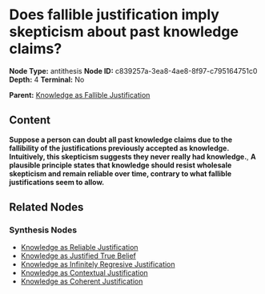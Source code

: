 # Does fallible justification imply skepticism about past knowledge claims?

**Node Type:** antithesis
**Node ID:** c839257a-3ea8-4ae8-8f97-c795164751c0
**Depth:** 4
**Terminal:** No

**Parent:** [Knowledge as Fallible Justification](knowledge-as-fallible-justification-synthesis-6512ed5b-3df0-4e76-97cf-4ac0a09a6999.md)

## Content

**Suppose a person can doubt all past knowledge claims due to the fallibility of the justifications previously accepted as knowledge. Intuitively, this skepticism suggests they never really had knowledge.**, **A plausible principle states that knowledge should resist wholesale skepticism and remain reliable over time, contrary to what fallible justifications seem to allow.**

## Related Nodes

### Synthesis Nodes

- [Knowledge as Reliable Justification](knowledge-as-reliable-justification-synthesis-64bb9b19-dcf5-4573-bcbc-f62964a868e7.md)
- [Knowledge as Justified True Belief](knowledge-as-justified-true-belief-synthesis-16874a64-d43f-4497-9c82-47cbd178b188.md)
- [Knowledge as Infinitely Regresive Justification](knowledge-as-infinitely-regresive-justification-synthesis-53b3dbe7-7187-4a29-9dcc-2dd282ea558f.md)
- [Knowledge as Contextual Justification](knowledge-as-contextual-justification-synthesis-5fb5fa72-c921-4047-b058-ab7d6e8044e0.md)
- [Knowledge as Coherent Justification](knowledge-as-coherent-justification-synthesis-4de957a7-eb9a-4e1b-a359-f3d840e9c648.md)
